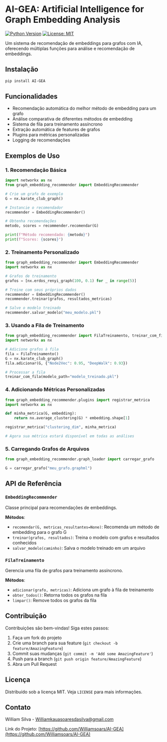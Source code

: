 # AI-GEA: Artificial Intelligence for Graph Embedding Analysis

[![Python Version](https://img.shields.io/badge/python-3.7%2B-blue)](https://www.python.org/)
[![License: MIT](https://img.shields.io/badge/License-MIT-yellow.svg)](https://opensource.org/licenses/MIT)

Um sistema de recomendação de embeddings para grafos com IA, oferecendo múltiplas funções para análise e recomendação de embeddings.

## Instalação

```bash
pip install AI-GEA
```

## Funcionalidades

- Recomendação automática do melhor método de embedding para um grafo
- Análise comparativa de diferentes métodos de embedding
- Sistema de fila para treinamento assíncrono
- Extração automática de features de grafos
- Plugins para métricas personalizadas
- Logging de recomendações

## Exemplos de Uso

### 1. Recomendação Básica

```python
import networkx as nx
from graph_embedding_recommender import EmbeddingRecommender

# Crie um grafo de exemplo
G = nx.karate_club_graph()

# Instancie o recomendador
recommender = EmbeddingRecommender()

# Obtenha recomendações
metodo, scores = recommender.recomendar(G)

print(f"Método recomendado: {metodo}")
print(f"Scores: {scores}")
```

### 2. Treinamento Personalizado

```python
from graph_embedding_recommender import EmbeddingRecommender
import networkx as nx

# Grafos de treinamento
grafos = [nx.erdos_renyi_graph(100, 0.1) for _ in range(5)]

# Treine com seus próprios dados
recommender = EmbeddingRecommender()
recommender.treinar(grafos, resultados_metricas)

# Salve o modelo treinado
recommender.salvar_modelo("meu_modelo.pkl")
```

### 3. Usando a Fila de Treinamento

```python
from graph_embedding_recommender import FilaTreinamento, treinar_com_fila
import networkx as nx

# Adicione grafos à fila
fila = FilaTreinamento()
G = nx.karate_club_graph()
fila.adicionar(G, {"Node2Vec": 0.95, "DeepWalk": 0.93})

# Processar a fila
treinar_com_fila(modelo_path="modelo_treinado.pkl")
```

### 4. Adicionando Métricas Personalizadas

```python
from graph_embedding_recommender.plugins import registrar_metrica
import networkx as nx

def minha_metrica(G, embedding):
    return nx.average_clustering(G) * embedding.shape[1]

registrar_metrica("clustering_dim", minha_metrica)

# Agora sua métrica estará disponível em todas as análises
```

### 5. Carregando Grafos de Arquivos

```python
from graph_embedding_recommender.graph_loader import carregar_grafo

G = carregar_grafo("meu_grafo.graphml")
```

## API de Referência

### `EmbeddingRecommender`

Classe principal para recomendações de embeddings.

**Métodos**:
- `recomendar(G, metricas_resultantes=None)`: Recomenda um método de embedding para o grafo G
- `treinar(grafos, resultados)`: Treina o modelo com grafos e resultados conhecidos
- `salvar_modelo(caminho)`: Salva o modelo treinado em um arquivo

### `FilaTreinamento`

Gerencia uma fila de grafos para treinamento assíncrono.

**Métodos**:
- `adicionar(grafo, metricas)`: Adiciona um grafo à fila de treinamento
- `obter_todos()`: Retorna todos os grafos na fila
- `limpar()`: Remove todos os grafos da fila

## Contribuição

Contribuições são bem-vindas! Siga estes passos:

1. Faça um fork do projeto
2. Crie uma branch para sua feature (`git checkout -b feature/AmazingFeature`)
3. Commit suas mudanças (`git commit -m 'Add some AmazingFeature'`)
4. Push para a branch (`git push origin feature/AmazingFeature`)
5. Abra um Pull Request

## Licença

Distribuído sob a licença MIT. Veja `LICENSE` para mais informações.

## Contato

William Silva - Williamkauasoaresdasilva@gmail.com

Link do Projeto: [https://github.com/Williamsoars/AI-GEA](https://github.com/Williamsoars/AI-GEA)
